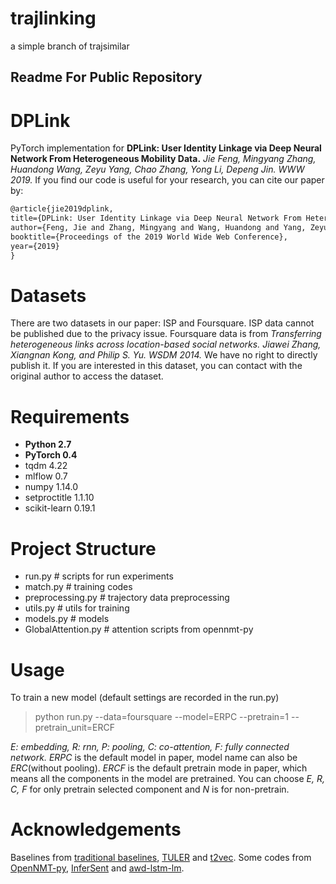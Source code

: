 # trajlinking
a simple branch of trajsimilar

## Readme For Public Repository

# DPLink
PyTorch implementation  for **DPLink: User Identity Linkage via Deep Neural Network From Heterogeneous Mobility Data.** *Jie Feng, Mingyang Zhang, Huandong Wang, Zeyu Yang, Chao Zhang, Yong Li, Depeng Jin. WWW 2019.* If you find our code is useful for your research, you can cite our paper by:
```latex
@article{jie2019dplink,
title={DPLink: User Identity Linkage via Deep Neural Network From Heterogeneous Mobility Data},
author={Feng, Jie and Zhang, Mingyang and Wang, Huandong and Yang, Zeyu and Zhang, Chao and Li, Yong and Jin, Depeng},
booktitle={Proceedings of the 2019 World Wide Web Conference},
year={2019}
}
```

# Datasets
There are two datasets in our paper: ISP and Foursquare. ISP data cannot be published due to the privacy issue. Foursquare data is from *Transferring heterogeneous links across location-based social networks.  Jiawei Zhang, Xiangnan Kong, and Philip S. Yu. WSDM 2014.* We have no right to directly publish it. If you are interested in this dataset, you can contact with the original author to access the dataset.

# Requirements
- **Python 2.7**
- **PyTorch 0.4**
- tqdm 4.22
- mlflow 0.7
- numpy 1.14.0
- setproctitle 1.1.10
- scikit-learn 0.19.1

# Project Structure
- run.py # scripts for run experiments
- match.py # training codes
- preprocessing.py # trajectory data preprocessing
- utils.py # utils for training
- models.py # models
- GlobalAttention.py # attention scripts from opennmt-py

# Usage
To train a new model (default settings are recorded in the run.py)

> python run.py --data=foursquare --model=ERPC --pretrain=1 --pretrain_unit=ERCF

*E: embedding, R: rnn, P: pooling, C: co-attention, F: fully connected network.* *ERPC* is the default model in paper, model name can also be *ERC*(without pooling). *ERCF* is the default pretrain mode in paper, which means all the components in the model are pretrained. You can choose *E, R, C, F* for only pretrain selected component and *N* is for non-pretrain.

# Acknowledgements
Baselines from [traditional baselines](https://github.com/whd14/De-anonymization-of-Mobility-Trajectories), [TULER](https://github.com/gcooq/TUL) and [t2vec](https://github.com/boathit/t2vec). Some codes from [OpenNMT-py](https://github.com/OpenNMT/OpenNMT-py), [InferSent](https://github.com/facebookresearch/InferSent) and [awd-lstm-lm](https://github.com/salesforce/awd-lstm-lm).
